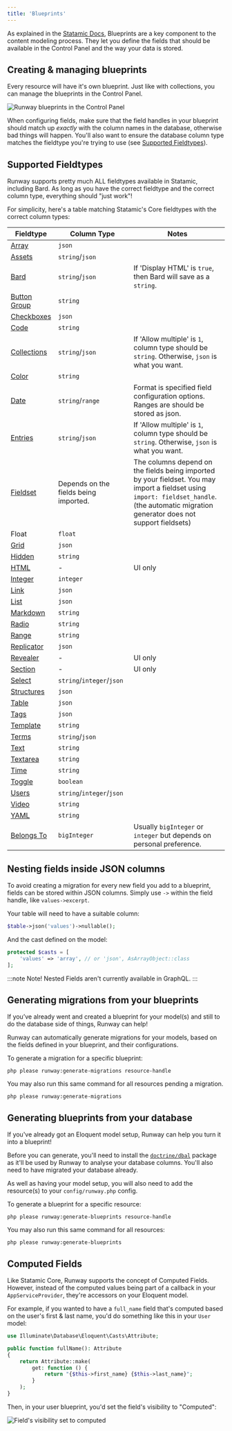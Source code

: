 ```yaml
---
title: 'Blueprints'
---
```


As explained in the [Statamic Docs](https://statamic.dev/blueprints#content), Blueprints are a key component to the content modeling process. They let you define the fields that should be available in the Control Panel and the way your data is stored.

## Creating & managing blueprints

Every resource will have it's own blueprint. Just like with collections, you can manage the blueprints in the Control Panel.

![Runway blueprints in the Control Panel](/img/runway/runway-blueprints-in-the-cp.png)

When configuring fields, make sure that the field handles in your blueprint should match up *exactly* with the column names in the database, otherwise bad things will happen. You'll also want to ensure the database column type matches the fieldtype you're trying to use (see [Supported Fieldtypes](#supported-fieldtypes)).

## Supported Fieldtypes

Runway supports pretty much ALL fieldtypes available in Statamic, including Bard. As long as you have the correct fieldtype and the correct column type, everything should "just work"!

For simplicity, here's a table matching Statamic's Core fieldtypes with the correct column types:

**Fieldtype**|**Column Type**|**Notes**
-----|-----|-----
[Array](https://statamic.dev/fieldtypes/array)|`json`|
[Assets](https://statamic.dev/fieldtypes/assets)|`string`/`json`|
[Bard](https://statamic.dev/fieldtypes/bard)|`string`/`json`|If 'Display HTML' is `true`, then Bard will save as a `string`.
[Button Group](https://statamic.dev/fieldtypes/button_group)|`string`|
[Checkboxes](https://statamic.dev/fieldtypes/checkboxes)|`json`|
[Code](https://statamic.dev/fieldtypes/code)|`string`|
[Collections](https://statamic.dev/fieldtypes/collections)|`string`/`json`|If 'Allow multiple' is `1`, column type should be `string`. Otherwise, `json` is what you want.
[Color](https://statamic.dev/fieldtypes/color)|`string`|
[Date](https://statamic.dev/fieldtypes/date)|`string`/`range`|Format is specified field configuration options. Ranges are should be stored as json.
[Entries](https://statamic.dev/fieldtypes/entries)|`string`/`json`|If 'Allow multiple' is `1`, column type should be `string`. Otherwise, `json` is what you want.
[Fieldset](https://statamic.dev/fieldtypes/fieldset)|Depends on the fields being imported.|The columns depend on the fields being imported by your fieldset. You may import a fieldset using `import: fieldset_handle`. (the automatic migration generator does not support fieldsets)
Float|`float`|
[Grid](https://statamic.dev/fieldtypes/grid)|`json`|
[Hidden](https://statamic.dev/fieldtypes/hidden)|`string`|
[HTML](https://statamic.dev/fieldtypes/html)|-|UI only
[Integer](https://statamic.dev/fieldtypes/integer)|`integer`|
[Link](https://statamic.dev/fieldtypes/link)|`json`|
[List](https://statamic.dev/fieldtypes/list)|`json`|
[Markdown](https://statamic.dev/fieldtypes/markdown)|`string`|
[Radio](https://statamic.dev/fieldtypes/radio)|`string`|
[Range](https://statamic.dev/fieldtypes/range)|`string`|
[Replicator](https://statamic.dev/fieldtypes/replicator)|`json`|
[Revealer](https://statamic.dev/fieldtypes/revealer)|-|UI only
[Section](https://statamic.dev/fieldtypes/section)|-|UI only
[Select](https://statamic.dev/fieldtypes/select)|`string`/`integer`/`json`|
[Structures](https://statamic.dev/fieldtypes/structures)|`json`|
[Table](https://statamic.dev/fieldtypes/table)|`json`|
[Tags](https://statamic.dev/fieldtypes/tags)|`json`|
[Template](https://statamic.dev/fieldtypes/template)|`string`|
[Terms](https://statamic.dev/fieldtypes/terms)|`string`/`json`|
[Text](https://statamic.dev/fieldtypes/text)|`string`|
[Textarea](https://statamic.dev/fieldtypes/textarea)|`string`|
[Time](https://statamic.dev/fieldtypes/time)|`string`|
[Toggle](https://statamic.dev/fieldtypes/toggle)|`boolean`|
[Users](https://statamic.dev/fieldtypes/users)|`string`/`integer`/`json`|
[Video](https://statamic.dev/fieldtypes/video)|`string`|
[YAML](https://statamic.dev/fieldtypes/yaml)|`string`|
[Belongs To](/fieldtypes#belongsto-fieldtype)|`bigInteger`|Usually `bigInteger` or `integer` but depends on personal preference.

## Nesting fields inside JSON columns

To avoid creating a migration for every new field you add to a blueprint, fields can be stored within JSON columns. Simply use `->` within the field handle, like `values->excerpt`.

Your table will need to have a suitable column:

```php
$table->json('values')->nullable();
```

And the cast defined on the model:

```php
protected $casts = [
    'values' => 'array', // or 'json', AsArrayObject::class
];
```

:::note Note!
Nested Fields aren't currently available in GraphQL.
:::

## Generating migrations from your blueprints

If you’ve already went and created a blueprint for your model(s) and still to do the database side of things, Runway can help!

Runway can automatically generate migrations for your models, based on the fields defined in your blueprint, and their configurations.

To generate a migration for a specific blueprint:

```
php please runway:generate-migrations resource-handle
```

You may also run this same command for all resources pending a migration.

```
php please runway:generate-migrations
```

## Generating blueprints from your database

If you've already got an Eloquent model setup, Runway can help you turn it into a blueprint!

Before you can generate, you'll need to install the [`doctrine/dbal`](https://github.com/doctrine/dbal) package as it'll be used by Runway to analyse your database columns. You'll also need to have migrated your database already.

As well as having your model setup, you will also need to add the resource(s) to your `config/runway.php` config.

To generate a blueprint for a specific resource:

```
php please runway:generate-blueprints resource-handle
```

You may also run this same command for all resources:

```
php please runway:generate-blueprints
```

## Computed Fields

Like Statamic Core, Runway supports the concept of Computed Fields. However, instead of the computed values being part of a callback in your `AppServiceProvider`, they're accessors on your Eloquent model.

For example, if you wanted to have a `full_name` field that's computed based on the user's first & last name, you'd do something like this in your `User` model:

```php
use Illuminate\Database\Eloquent\Casts\Attribute;

public function fullName(): Attribute
{
    return Attribute::make(
        get: function () {
            return "{$this->first_name} {$this->last_name}";
        }
    );
}
```

Then, in your user blueprint, you'd set the field's visibility to "Computed":

![Field's visibility set to computed](/img/runway/field-visibility-computed.png)
